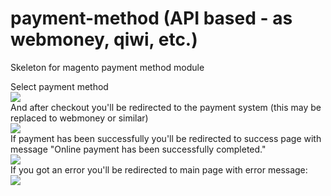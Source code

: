 payment-method (API based - as webmoney, qiwi, etc.)
==============

Skeleton for magento payment method module

Select payment method<br>
<img src="http://cdn.joxi.ru/uploads/prod/2014/06/24/564/db6/4796c6dc7722c3a1b9a8245ca7a4533c37d4af4c.png"/><br>
And after checkout you'll be redirected to the payment system (this may be replaced to webmoney or similar)<br>
<img src="http://cdn.joxi.ru/uploads/prod/2014/06/25/b82/55f/99e4e0cccac5351defebfa42d6a3f94cafde987f.png"/><br>
If payment has been successfully you'll be redirected to success page with message "Online payment has been successfully completed."<br>
<img src="http://cdn.joxi.ru/uploads/prod/2014/06/25/859/e53/2fe897225dd3e29e076fee58fe8ca83807361e3d.png"/><br>
If you got an error you'll be redirected to main page with error message:<br>
<img src="http://cdn.joxi.ru/uploads/prod/2014/06/25/6c7/6c1/eadd2b28fbcbcd1463d1cf25e4c7a7d5a6515024.png" />
